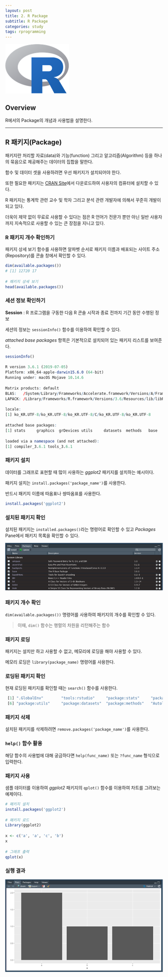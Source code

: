 ```yaml
---
layout: post
title: 2. R Package
subtitle: R Package
categories: study
tags: rprogramming
---
```


![r](/assets/img/logo/r-logo.png)

## Overview

R에서의 Package의 개념과 사용법을 설명한다.

***

## R 패키지(Package)

패키지란 처리할 자료(data)와 기능(function) 그리고 알고리즘(Algorithm) 등을 하나의 묶음으로 제공해주는 데이터의 집합을 말한다.

함수 및 데이터 셋을 사용하려면 우선 패키지가 설치되어야 한다.

또한 필요한 패키지는 [CRAN Site](https://cran.r-project.org/web/packages/available_packages_by_name.html)에서 다운로드하여 사용자의 컴퓨터에 설치할 수 있다.

R 패키지는 통계학 관련 교수 및 학자 그리고 분석 관련 개발자에 의해서 꾸준히 개발이 되고 있다.

더욱이 제약 없이 무료로 사용할 수 있다는 점은 R 언어가 전문가 뿐만 아닌 일반 사용자까지 지속적으로 사용할 수 있는 큰 장점을 지니고 있다.

### R 패키지 개수 확인하기

패키지 상세 보기 함수를 사용하면 알파벳 순서로 패키지 이름과 배포되는 사이트 주소(Repository)를 콘솔 창에서 확인할 수 있다.

```R
dim(available.packages())
# [1] 12720 17

# 패키지 상세 보기
head(available.packages())
```

### 세션 정보 확인하기

**Session** : R 프로그램을 구동한 다음 R 콘솔 시작과 종료 전까지 기간 동안 수행된 정보

세션의 정보는 `sessionInfo()` 함수를 이용하여 확인할 수 있다.

*attached base packages* 항목은 기본적으로 설치되어 있는 패키지 리스트를 보여준다.

```R
sessionInfo()

R version 3.6.1 (2019-07-05)
Platform: x86_64-apple-darwin15.6.0 (64-bit)
Running under: macOS Mojave 10.14.6

Matrix products: default
BLAS:   /System/Library/Frameworks/Accelerate.framework/Versions/A/Frameworks/vecLib.framework/Versions/A/libBLAS.dylib
LAPACK: /Library/Frameworks/R.framework/Versions/3.6/Resources/lib/libRlapack.dylib

locale:
[1] ko_KR.UTF-8/ko_KR.UTF-8/ko_KR.UTF-8/C/ko_KR.UTF-8/ko_KR.UTF-8

attached base packages:
[1] stats     graphics  grDevices utils     datasets  methods   base     

loaded via a namespace (and not attached):
[1] compiler_3.6.1 tools_3.6.1   
```

### 패키지 설치

데이터를 그래프로 표현할 때 많이 사용하는 *ggplot2* 패키지를 설치하는 예시이다.

패키지 설치는 `install.packages('package_name')`를 사용한다.

반드시 패키지 이름에 따옴표나 쌍따옴표를 사용한다.

```R
install.packages('ggplot2')
```

### 설치된 패키지 확인

설치된 패키지는 `installed.packages()`라는 명령어로 확인할 수 있고 *Packages* Pane에서 패키지 목록을 확인할 수 있다.

![fig01](/assets/img/study/r/191004_fig_01.png "fig01")

### 패키지 개수 확인

`dim(available.packages())` 명령어를 사용하여 패키지의 개수를 확인할 수 있다.

> 이때, `dim()` 함수는 행렬의 차원을 리턴해주는 함수

### 패키지 로딩

패키지는 설치만 하고 사용할 수 없고, 메모리에 로딩을 해야 사용할 수 있다.

메모리 로딩은 `library(package_name)` 명령어를 사용한다.

### 로딩된 패키지 확인

현재 로딩된 패키지를 확인할 때는 `search()` 함수를 사용한다.

```R
 [1] ".GlobalEnv"        "tools:rstudio"     "package:stats"     "package:graphics"  "package:grDevices"
 [6] "package:utils"     "package:datasets"  "package:methods"   "Autoloads"         "package:base"  
```

### 패키지 삭제

설치된 패키지를 삭제하려면 `remove.packages('package_name')`를 사용한다.

### `help()` 함수 활용

해당 함수의 사용법에 대해 궁금하다면 `help(func_name)` 또는 `?func_name` 형식으로 입력한다.

### 패키지 사용

샘플 데이터를 이용하여 *ggplot2* 패키지의 `qplot()` 함수를 이용하여 차트를 그려보는 예제이다.

```R
# 패키지 설치
install.packages('ggplot2')

# 패키지 로드
Library(ggplot2)

x <- c('a', 'a', 'c', 'b')
x

# 그래프 출력
qplot(x)
```

### 실행 결과

![fig02](/assets/img/study/r/191004_fig_02.png)

